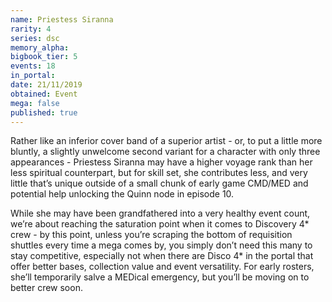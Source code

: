 ```yaml
---
name: Priestess Siranna
rarity: 4
series: dsc
memory_alpha:
bigbook_tier: 5
events: 18
in_portal:
date: 21/11/2019
obtained: Event
mega: false
published: true
---
```


Rather like an inferior cover band of a superior artist - or, to put a little more bluntly, a slightly unwelcome second variant for a character with only three appearances - Priestess Siranna may have a higher voyage rank than her less spiritual counterpart, but for skill set, she contributes less, and very little that’s unique outside of a small chunk of early game CMD/MED and potential help unlocking the Quinn node in episode 10.

While she may have been grandfathered into a very healthy event count, we’re about reaching the saturation point when it comes to Discovery 4* crew - by this point, unless you’re scraping the bottom of requisition shuttles every time a mega comes by, you simply don’t need this many to stay competitive, especially not when there are Disco 4* in the portal that offer better bases, collection value and event versatility. For early rosters, she’ll temporarily salve a MEDical emergency, but you’ll be moving on to better crew soon.
